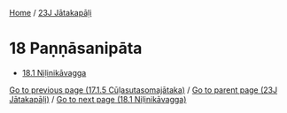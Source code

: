
[Home](/) / [23J Jātakapāḷi](../23J.md)

# 18 Paṇṇāsanipāta

* [18.1 Niḷinikāvagga](18/18.1.md)

[Go to previous page (17.1.5 Cūḷasutasomajātaka)](17/17.1/17.1.5.md) / [Go to parent page (23J Jātakapāḷi)](0.md) / [Go to next page (18.1 Niḷinikāvagga)](18/18.1.md)


